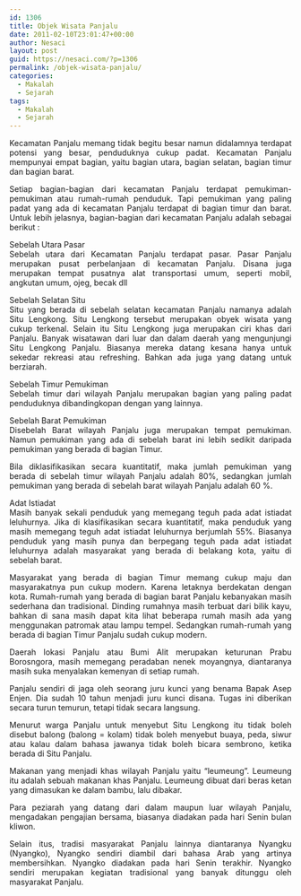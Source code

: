 ```yaml
---
id: 1306
title: Objek Wisata Panjalu
date: 2011-02-10T23:01:47+00:00
author: Nesaci
layout: post
guid: https://nesaci.com/?p=1306
permalink: /objek-wisata-panjalu/
categories:
  - Makalah
  - Sejarah
tags:
  - Makalah
  - Sejarah
---
```

<p style="text-align: justify;">
  Kecamatan Panjalu memang tidak begitu besar namun didalamnya terdapat potensi yang besar, penduduknya cukup padat. Kecamatan Panjalu mempunyai empat bagian, yaitu bagian utara, bagian selatan, bagian timur dan bagian barat.
</p>

<p style="text-align: justify;">
  Setiap bagian-bagian dari kecamatan Panjalu terdapat pemukiman-pemukiman atau rumah-rumah penduduk. Tapi pemukiman yang paling padat yang ada di kecamatan Panjalu terdapat di bagian timur dan barat. Untuk lebih jelasnya, bagian-bagian dari kecamatan Panjalu adalah sebagai berikut :
</p>

<p style="text-align: justify;">
  Sebelah Utara Pasar<br /> Sebelah utara dari Kecamatan Panjalu terdapat pasar. Pasar Panjalu merupakan pusat perbelanjaan di kecamatan Panjalu. Disana juga merupakan tempat pusatnya alat transportasi umum, seperti mobil, angkutan umum, ojeg, becak dll
</p>

<p style="text-align: justify;">
  Sebelah Selatan Situ<br /> Situ yang berada di sebelah selatan kecamatan Panjalu namanya adalah Situ Lengkong. Situ Lengkong tersebut merupakan obyek wisata yang cukup terkenal. Selain itu Situ Lengkong juga merupakan ciri khas dari Panjalu. Banyak wisatawan dari luar dan dalam daerah yang mengunjungi Situ Lengkong Panjalu. Biasanya mereka datang kesana hanya untuk sekedar rekreasi atau refreshing. Bahkan ada juga yang datang untuk berziarah.
</p>

<p style="text-align: justify;">
  Sebelah Timur Pemukiman<br /> Sebelah timur dari wilayah Panjalu merupakan bagian yang paling padat penduduknya dibandingkopan dengan yang lainnya.
</p>

<p style="text-align: justify;">
  Sebelah Barat Pemukiman<br /> Disebelah Barat wilayah Panjalu juga merupakan tempat pemukiman. Namun pemukiman yang ada di sebelah barat ini lebih sedikit daripada pemukiman yang berada di bagian Timur.
</p>

<p style="text-align: justify;">
  Bila diklasifikasikan secara kuantitatif, maka jumlah pemukiman yang berada di sebelah timur wilayah Panjalu adalah 80%, sedangkan jumlah pemukiman yang berada di sebelah barat wilayah Panjalu adalah 60 %.
</p>

<p style="text-align: justify;">
  Adat Istiadat<br /> Masih banyak sekali penduduk yang memegang teguh pada adat istiadat leluhurnya. Jika di klasifikasikan secara kuantitatif, maka penduduk yang masih memegang teguh adat istiadat leluhurnya berjumlah 55%. Biasanya penduduk yang masih punya dan berpegang teguh pada adat istiadat leluhurnya adalah masyarakat yang berada di belakang kota, yaitu di sebelah barat.
</p>

<p style="text-align: justify;">
  Masyarakat yang berada di bagian Timur memang cukup maju dan masyarakatnya pun cukup modern. Karena letaknya berdekatan dengan kota. Rumah-rumah yang berada di bagian barat Panjalu kebanyakan masih sederhana dan tradisional. Dinding rumahnya masih terbuat dari bilik kayu, bahkan di sana masih dapat kita lihat beberapa rumah masih ada yang menggunakan patromak atau lampu tempel. Sedangkan rumah-rumah yang berada di bagian Timur Panjalu sudah cukup modern.
</p>

<p style="text-align: justify;">
  Daerah lokasi Panjalu atau Bumi Alit merupakan keturunan Prabu Borosngora, masih memegang peradaban nenek moyangnya, diantaranya masih suka menyalakan kemenyan di setiap rumah.
</p>

<p style="text-align: justify;">
  Panjalu sendiri di jaga oleh seorang juru kunci yang benama Bapak Asep Enjen. Dia sudah 10 tahun menjadi juru kunci disana. Tugas ini diberikan secara turun temurun, tetapi tidak secara langsung.
</p>

<p style="text-align: justify;">
  Menurut warga Panjalu untuk menyebut Situ Lengkong itu tidak boleh disebut balong (balong = kolam) tidak boleh menyebut buaya, peda, siwur atau kalau dalam bahasa jawanya tidak boleh bicara sembrono, ketika berada di Situ Panjalu.
</p>

<p style="text-align: justify;">
  Makanan yang menjadi khas wilayah Panjalu yaitu “leumeung”. Leumeung itu adalah sebuah makanan khas Panjalu. Leumeung dibuat dari beras ketan yang dimasukan ke dalam bambu, lalu dibakar.
</p>

<p style="text-align: justify;">
  Para peziarah yang datang dari dalam maupun luar wilayah Panjalu, mengadakan pengajian bersama, biasanya diadakan pada hari Senin bulan kliwon.
</p>

<p style="text-align: justify;">
  Selain itus, tradisi masyarakat Panjalu lainnya diantaranya Nyangku (Nyangko), Nyangko sendiri diambil dari bahasa Arab yang artinya membersihkan. Nyangko diadakan pada hari Senin terakhir. Nyangko sendiri merupakan kegiatan tradisional yang banyak ditunggu oleh masyarakat Panjalu.
</p>
